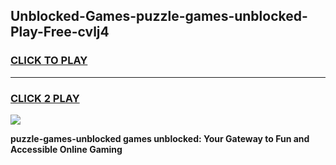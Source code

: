 
## Unblocked-Games-puzzle-games-unblocked-Play-Free-cvlj4
<h3>
<a href="https://premium76.site?title=puzzle-games-unblocked&ref=22A">CLICK TO PLAY</a></h3>
<hr>

<h3>
<a href="https://premium76.site?title=puzzle-games-unblocked&ref=22A">CLICK 2 PLAY</a>
  
</h3>

<a href="https://premium76.site?title=puzzle-games-unblocked&ref=22A"><img src="https://clearcache.store/games.png"></a>


**puzzle-games-unblocked games unblocked: Your Gateway to Fun and Accessible Online Gaming**

